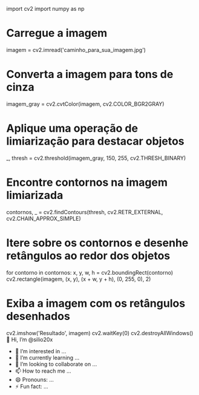 import cv2
import numpy as np

# Carregue a imagem
imagem = cv2.imread('caminho_para_sua_imagem.jpg')

# Converta a imagem para tons de cinza
imagem_gray = cv2.cvtColor(imagem, cv2.COLOR_BGR2GRAY)

# Aplique uma operação de limiarização para destacar objetos
_, thresh = cv2.threshold(imagem_gray, 150, 255, cv2.THRESH_BINARY)

# Encontre contornos na imagem limiarizada
contornos, _ = cv2.findContours(thresh, cv2.RETR_EXTERNAL, cv2.CHAIN_APPROX_SIMPLE)

# Itere sobre os contornos e desenhe retângulos ao redor dos objetos
for contorno in contornos:
    x, y, w, h = cv2.boundingRect(contorno)
    cv2.rectangle(imagem, (x, y), (x + w, y + h), (0, 255, 0), 2)

# Exiba a imagem com os retângulos desenhados
cv2.imshow('Resultado', imagem)
cv2.waitKey(0)
cv2.destroyAllWindows()
 👋 Hi, I’m @silio20x
- 👀 I’m interested in ...
- 🌱 I’m currently learning ...
- 💞️ I’m looking to collaborate on ...
- 📫 How to reach me ...
- 😄 Pronouns: ...
- ⚡ Fun fact: ...

<!---
silio20x/silio20x is a ✨ special ✨ repository because its `README.md` (this file) appears on your GitHub profile.
You can click the Preview link to take a look at your changes.
--->

